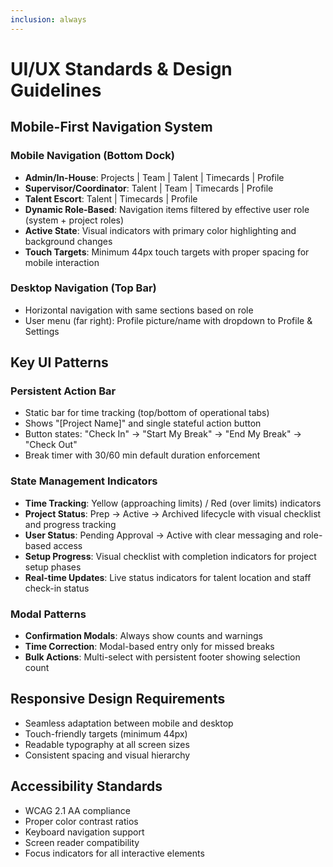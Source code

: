 ```yaml
---
inclusion: always
---
```


# UI/UX Standards & Design Guidelines

## Mobile-First Navigation System

### Mobile Navigation (Bottom Dock)
- **Admin/In-House**: Projects | Team | Talent | Timecards | Profile
- **Supervisor/Coordinator**: Talent | Team | Timecards | Profile  
- **Talent Escort**: Talent | Timecards | Profile
- **Dynamic Role-Based**: Navigation items filtered by effective user role (system + project roles)
- **Active State**: Visual indicators with primary color highlighting and background changes
- **Touch Targets**: Minimum 44px touch targets with proper spacing for mobile interaction

### Desktop Navigation (Top Bar)
- Horizontal navigation with same sections based on role
- User menu (far right): Profile picture/name with dropdown to Profile & Settings

## Key UI Patterns

### Persistent Action Bar
- Static bar for time tracking (top/bottom of operational tabs)
- Shows "[Project Name]" and single stateful action button
- Button states: "Check In" → "Start My Break" → "End My Break" → "Check Out"
- Break timer with 30/60 min default duration enforcement

### State Management Indicators
- **Time Tracking**: Yellow (approaching limits) / Red (over limits) indicators
- **Project Status**: Prep → Active → Archived lifecycle with visual checklist and progress tracking
- **User Status**: Pending Approval → Active with clear messaging and role-based access
- **Setup Progress**: Visual checklist with completion indicators for project setup phases
- **Real-time Updates**: Live status indicators for talent location and staff check-in status

### Modal Patterns
- **Confirmation Modals**: Always show counts and warnings
- **Time Correction**: Modal-based entry only for missed breaks
- **Bulk Actions**: Multi-select with persistent footer showing selection count

## Responsive Design Requirements
- Seamless adaptation between mobile and desktop
- Touch-friendly targets (minimum 44px)
- Readable typography at all screen sizes
- Consistent spacing and visual hierarchy

## Accessibility Standards
- WCAG 2.1 AA compliance
- Proper color contrast ratios
- Keyboard navigation support
- Screen reader compatibility
- Focus indicators for all interactive elements